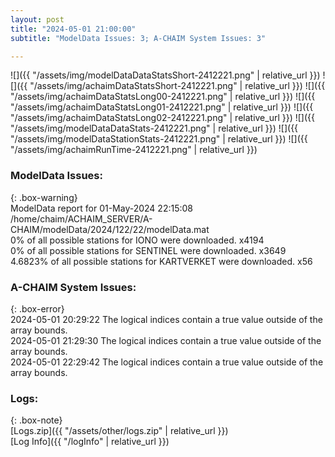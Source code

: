 ```yaml
---
layout: post
title: "2024-05-01 21:00:00"
subtitle: "ModelData Issues: 3; A-CHAIM System Issues: 3"

---
```


![]({{ "/assets/img/modelDataDataStatsShort-2412221.png" | relative_url }})
![]({{ "/assets/img/achaimDataStatsShort-2412221.png" | relative_url }})
![]({{ "/assets/img/achaimDataStatsLong00-2412221.png" | relative_url }})
![]({{ "/assets/img/achaimDataStatsLong01-2412221.png" | relative_url }})
![]({{ "/assets/img/achaimDataStatsLong02-2412221.png" | relative_url }})
![]({{ "/assets/img/modelDataDataStats-2412221.png" | relative_url }})
![]({{ "/assets/img/modelDataStationStats-2412221.png" | relative_url }})
![]({{ "/assets/img/achaimRunTime-2412221.png" | relative_url }})


### ModelData Issues:  
  
{: .box-warning}  
 ModelData report for 01-May-2024 22:15:08   
 /home/chaim/ACHAIM_SERVER/A-CHAIM/modelData/2024/122/22/modelData.mat   
 0% of all possible stations for IONO were downloaded. x4194   
 0% of all possible stations for SENTINEL were downloaded. x3649   
 4.6823% of all possible stations for KARTVERKET were downloaded. x56   
  
### A-CHAIM System Issues:  
  
{: .box-error}  
2024-05-01 20:29:22 The logical indices contain a true value outside of the array bounds.  
2024-05-01 21:29:30 The logical indices contain a true value outside of the array bounds.  
2024-05-01 22:29:42 The logical indices contain a true value outside of the array bounds.  

### Logs:  
  
{: .box-note}  
[Logs.zip]({{ "/assets/other/logs.zip" | relative_url }})  
[Log Info]({{ "/logInfo" | relative_url }})  

